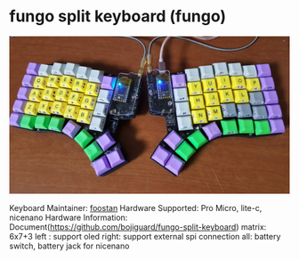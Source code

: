# fungo split keyboard (fungo)

![fungo](https://github.com/bojiguard/fungo-split-keyboard/blob/master/picture/full%20cover.jpg)

Keyboard Maintainer: [foostan](https://github.com/bojiguard/)
Hardware Supported: Pro Micro, lite-c, nicenano
Hardware Information: Document(https://github.com/bojiguard/fungo-split-keyboard)
matrix: 6x7+3
left : support oled
right: support external spi connection
all: battery switch, battery jack for nicenano


